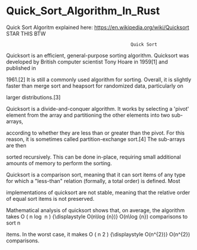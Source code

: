 # Quick_Sort_Algorithm_In_Rust

Quick Sort Algoritm explained here: https://en.wikipedia.org/wiki/Quicksort 
STAR THIS BTW

                                                   Quick Sort 
                                                   
                                                   
Quicksort is an efficient, general-purpose sorting algorithm. Quicksort was developed by British computer scientist Tony Hoare in 1959[1] and published in 

1961.[2] It is still a commonly used algorithm for sorting. Overall, it is slightly faster than merge sort and heapsort for randomized data, particularly on 

larger distributions.[3]

Quicksort is a divide-and-conquer algorithm. It works by selecting a 'pivot' element from the array and partitioning the other elements into two sub-arrays, 

according to whether they are less than or greater than the pivot. For this reason, it is sometimes called partition-exchange sort.[4] The sub-arrays are then 

sorted recursively. This can be done in-place, requiring small additional amounts of memory to perform the sorting.

Quicksort is a comparison sort, meaning that it can sort items of any type for which a "less-than" relation (formally, a total order) is defined. Most 

implementations of quicksort are not stable, meaning that the relative order of equal sort items is not preserved.

Mathematical analysis of quicksort shows that, on average, the algorithm takes O ( n log ⁡ n ) {\displaystyle O(n\log {n})} O(n\log {n}) comparisons to sort n 

items. In the worst case, it makes O ( n 2 ) {\displaystyle O(n^{2})} O(n^{2}) comparisons. 


